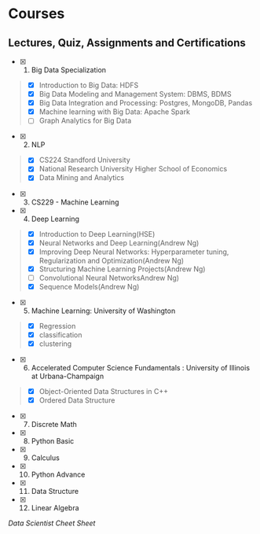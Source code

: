 # Courses
## Lectures, Quiz, Assignments and Certifications
- [x] 1. Big Data Specialization
> - [x] Introduction to Big Data: HDFS
> - [x] Big Data Modeling and Management System: DBMS, BDMS
> - [x] Big Data Integration and Processing: Postgres, MongoDB, Pandas
> - [x] Machine learning with Big Data: Apache Spark
> - [ ] Graph Analytics for Big Data

- [x] 2. NLP
> - [x] CS224 Standford University
> - [x] National Research University Higher School of Economics
> - [x] Data Mining and Analytics

- [x] 3. CS229 - Machine Learning 

- [x] 4. Deep Learning 
> - [x] Introduction to Deep Learning(HSE)
> - [x] Neural Networks and Deep Learning(Andrew Ng)
> - [x] Improving Deep Neural Networks: Hyperparameter tuning, Regularization and Optimization(Andrew Ng)
> - [x] Structuring Machine Learning Projects(Andrew Ng)
> - [ ] Convolutional Neural NetworksAndrew Ng)
> - [x] Sequence Models(Andrew Ng)


- [x] 5. Machine Learning: University of Washington 
> - [x] Regression
> - [x] classification
> - [x] clustering

- [x] 6. Accelerated Computer Science Fundamentals : University of Illinois at Urbana-Champaign 
> - [x] Object-Oriented Data Structures in C++
> - [x] Ordered Data Structure

- [x] 7. Discrete Math

- [x] 8. Python Basic 

- [x] 9. Calculus

- [x] 10. Python Advance 

- [x] 11. Data Structure 

- [x] 12. Linear Algebra  

*Data Scientist Cheet Sheet*

